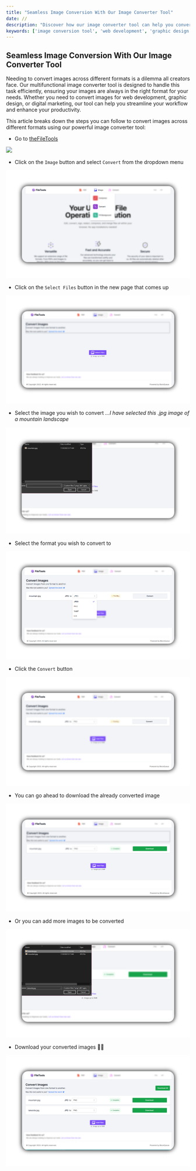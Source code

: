 ```yaml
---
title: "Seamless Image Conversion With Our Image Converter Tool"
date: //
description: "Discover how our image converter tool can help you convert images across different formats for all your digital needs."
keywords: ['image conversion tool', 'web development', 'graphic design', 'image editing']
---
```


## Seamless Image Conversion With Our Image Converter Tool

Needing to convert images across different formats is a dilemma all creators face. Our multifunctional image converter tool is designed to handle this task efficiently, ensuring your images are always in the right format for your needs. Whether you need to convert images for web development, graphic design, or digital marketing, our tool can help you streamline your workflow and enhance your productivity.

This article breaks down the steps you can follow to convert images across different formats using our powerful image converter tool:

- Go to [theFileTools](https://www.thefiletools.com/)

![](../media/img.png)

- Click on the `Image` button and select `Convert` from the dropdown menu

![](../media/convert_blur_1.png)

- Click on the `Select Files` button in the new page that comes up

![](../media/convert_blur_2.png)

- Select the image you wish to convert *...I have selected this .jpg image of a mountain landscape*

![](../media/convert_blur_3.png)

- Select the format you wish to convert to

![](../media/convert_blur_4.png)

- Click the `Convert` button

![](../media/convert_blur_5.png)

- You can go ahead to download the already converted image

![](../media/convert_blur_6.png)

- Or you can add more images to be converted

![](../media/convert_blur_7.png)

- Download your converted images 👍🏾

![](../media/convert_blur_8.png)